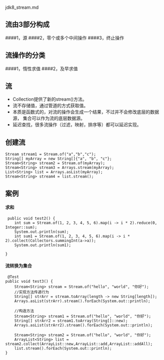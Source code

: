 jdk8_stream.md
## 流由3部分构成
####1，源
####2，零个或多个中间操作
####3，终止操作

## 流操作的分类
####1，惰性求值
####2，及早求值

## 流
* Collection提供了新的stream()方法。
* 流不存储值，通过管道的方式获取值。
* 本质是函数式的，对流的操作会生成一个结果，不过并不会修改底层的数据源，
	集合可以作为流的底层数据源。
* 延迟查找，很多流操作（过滤，映射，排序等）都可以延迟实现。	


## 创建流
	Stream stream1 = Stream.of("a","b","c");
    String[] myArray = new String[]{"a", "b", "c"};
    Stream<String> stream2 = Stream.of(myArray);
    Stream<String> stream3 = Arrays.stream(myArray);
    List<String> list = Arrays.asList(myArray);
    Stream<String> stream4 = list.stream();

## 案例
#### 求和
	 public void test2() {
        int sum = Stream.of(1, 2, 3, 4, 5, 6).map(i -> i * 2).reduce(0, Integer::sum);
        System.out.println(sum);
        int sum1 = Stream.of(1, 2, 3, 4, 5, 6).map(i -> i * 2).collect(Collectors.summingInt(a->a));
        System.out.println(sum1);

    }    

#### 流转换为集合
	 @Test
    public void test3() {
        Stream<String> stream = Stream.of("hello", "world", "你好");
        //实现方法传递行为
        String[] strArr = stream.toArray(length -> new String[length]);
        Arrays.asList(strArr).stream().forEach(System.out::println);

        //构造方法
        Stream<String> stream1 = Stream.of("hello", "world", "你好");
        String[] strArr2 = stream1.toArray(String[]::new);
        Arrays.asList(strArr2).stream().forEach(System.out::println);

        Stream<String> stream2 = Stream.of("hello", "world", "你好");
        ArrayList<String> list = stream2.collect(ArrayList::new,ArrayList::add,ArrayList::addAll);
        list.stream().forEach(System.out::println);
    }





